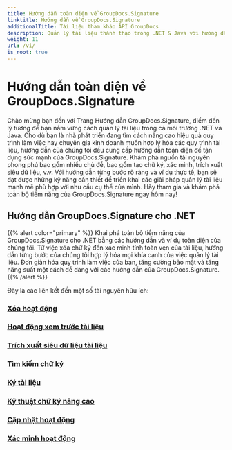 ```yaml
---
title: Hướng dẫn toàn diện về GroupDocs.Signature
linktitle: Hướng dẫn về GroupDocs.Signature
additionalTitle: Tài liệu tham khảo API GroupDocs
description: Quản lý tài liệu thành thạo trong .NET & Java với hướng dẫn GroupDocs.Signature. Tạo, xác minh, trích xuất siêu dữ liệu và hơn thế nữa. Đi sâu vào để có quy trình làm việc liền mạch!
weight: 11
url: /vi/
is_root: true
---
```


# Hướng dẫn toàn diện về GroupDocs.Signature


Chào mừng bạn đến với Trang Hướng dẫn GroupDocs.Signature, điểm đến lý tưởng để bạn nắm vững cách quản lý tài liệu trong cả môi trường .NET và Java. Cho dù bạn là nhà phát triển đang tìm cách nâng cao hiệu quả quy trình làm việc hay chuyên gia kinh doanh muốn hợp lý hóa các quy trình tài liệu, hướng dẫn của chúng tôi đều cung cấp hướng dẫn toàn diện để tận dụng sức mạnh của GroupDocs.Signature. Khám phá nguồn tài nguyên phong phú bao gồm nhiều chủ đề, bao gồm tạo chữ ký, xác minh, trích xuất siêu dữ liệu, v.v. Với hướng dẫn từng bước rõ ràng và ví dụ thực tế, bạn sẽ đạt được những kỹ năng cần thiết để triển khai các giải pháp quản lý tài liệu mạnh mẽ phù hợp với nhu cầu cụ thể của mình. Hãy tham gia và khám phá toàn bộ tiềm năng của GroupDocs.Signature ngay hôm nay!
## Hướng dẫn GroupDocs.Signature cho .NET
{{% alert color="primary" %}}
Khai phá toàn bộ tiềm năng của GroupDocs.Signature cho .NET bằng các hướng dẫn và ví dụ toàn diện của chúng tôi. Từ việc xóa chữ ký đến xác minh tính toàn vẹn của tài liệu, hướng dẫn từng bước của chúng tôi hợp lý hóa mọi khía cạnh của việc quản lý tài liệu. Đơn giản hóa quy trình làm việc của bạn, tăng cường bảo mật và tăng năng suất một cách dễ dàng với các hướng dẫn của GroupDocs.Signature.
{{% /alert %}}

Đây là các liên kết đến một số tài nguyên hữu ích:
 
### [Xóa hoạt động](./net/delete-operations/)
### [Hoạt động xem trước tài liệu](./net/document-preview-operations/)
### [Trích xuất siêu dữ liệu tài liệu](./net/document-metadata-extraction/)
### [Tìm kiếm chữ ký](./net/signature-searching/)
### [Ký tài liệu](./net/document-signing/)
### [Kỹ thuật chữ ký nâng cao](./net/advanced-signature-techniques/)
### [Cập nhật hoạt động](./net/update-operations/)
### [Xác minh hoạt động](./net/verify-operations/)



